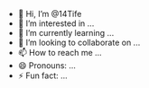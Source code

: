 - 👋 Hi, I’m @14Tife
- 👀 I’m interested in ...
- 🌱 I’m currently learning ...
- 💞️ I’m looking to collaborate on ...
- 📫 How to reach me ...
- 😄 Pronouns: ...
- ⚡ Fun fact: ...

<!---
14Tife/14Tife is a ✨ special ✨ repository because its `README.md` (this file) appears on your GitHub profile.
You can click the Preview link to take a look at your changes.
--->
